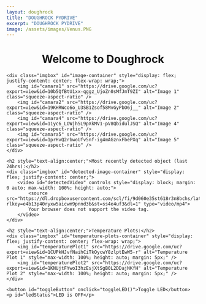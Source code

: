 ```yaml
---
layout: doughrock
title: "DOUGHROCK PYDRIVE"
excerpt: "DOUGHROCK PYDRIVE"
image: /assets/images/Venus.PNG
---
```


<div class="center">
    <h1 style="text-align:center;">Welcome to Doughrock</h1>

    <div class="imgbox" id="image-container" style="display: flex; justify-content: center; flex-wrap: wrap;">
        <img id="camara1" src="https://drive.google.com/uc?export=view&id=10b5QfBtU1xx-qggz_UjoZn0sMfJmT9ZI" alt="Image 1" class="squeeze-aspect-ratio" />
        <img id="camara2" src="https://drive.google.com/uc?export=view&id=19KHRWco6o_U3SB1Zsof58MvGyPbO6j__" alt="Image 2" class="squeeze-aspect-ratio" />
        <img id="camara4" src="https://drive.google.com/uc?export=view&id=11yc6_LOWjh5L9pXkMV1-pV8QbidulJSQ" alt="Image 4" class="squeeze-aspect-ratio" />
        <img id="camara5" src="https://drive.google.com/uc?export=view&id=1prHvQ2rbwoUfv5nf-ig4mAGznxFbePXq" alt="Image 5" class="squeeze-aspect-ratio" />
    </div>

    <h2 style="text-align:center;">Most recently detected object (last 24hrs):</h2>
    <div class="imgbox" id="detected-image-container" style="display: flex; justify-content: center;">
        <video id="detectedVideo" controls style="display: block; margin: 0 auto; max-width: 100%; height: auto;">
            <source src="https://dl.dropboxusercontent.com/scl/fi/9d060e35st618r3n8bchs/latest_detection.mp4?rlkey=e4b13p40ryxw5aicwm9pnnd3b&st=ss4e4uf3&dl=1" type="video/mp4">
            Your browser does not support the video tag.
        </video>
    </div>

    <h2 style="text-align:center;">Temperature Plots:</h2>
    <div class="imgbox" id="temperature-plots-container" style="display: flex; justify-content: center; flex-wrap: wrap;">
        <img id="temperaturePlot1" src="https://drive.google.com/uc?export=view&id=1CUPkHJvfNaihCiTkOycwY8zlptEwW5-r" alt="Temperature Plot 1" style="max-width: 100%; height: auto; margin: 5px;" />
        <img id="temperaturePlot2" src="https://drive.google.com/uc?export=view&id=1KNUjtFYwoI3hzEsjXtSgB0L2DDajNKfH" alt="Temperature Plot 2" style="max-width: 100%; height: auto; margin: 5px;" />
    </div>

    <button id="toggleButton" onclick="toggleLED()">Toggle LED</button>
    <p id="ledStatus">LED is OFF</p>
</div>

<style>
    .squeeze-aspect-ratio {
        width: auto;
        height: auto;
        display: block;
        max-width: 100%;
        aspect-ratio: 4 / 3;
        object-fit: fill; /* Squeeze the image to fit exactly in a 4:3 ratio */
    }

    /* Style for a 2x2 grid layout when in widescreen */
    .widescreen-grid {
        display: grid;
        grid-template-columns: repeat(2, 1fr); /* 2 columns */
        grid-template-rows: repeat(2, 1fr); /* 2 rows */
        gap: 10px;
    }

    /* Adjust the flex layout for larger screens */
    .row-layout {
        display: flex;
        flex-direction: row;
        justify-content: center;
        flex-wrap: wrap;
    }

    /* Column layout for small screens */
    .column-layout {
        display: flex;
        flex-direction: column;
    }

    /* Ensure the video fits the screen width in portrait mode */
    @media screen and (max-width: 768px) {
        #detectedVideo {
            width: 100%;
            height: auto;
        }
    }
</style>

<script>
var ledState = false;

function toggleLED() {
    var toggleButton = document.getElementById('toggleButton');
    var ledStatus = document.getElementById('ledStatus');

    if (ledState) {
        // Turn LED off
        ledState = false;
        toggleButton.textContent = "Turn LED On";
        ledStatus.textContent = "LED is OFF";
    } else {
        // Turn LED on
        ledState = true;
        toggleButton.textContent = "Turn LED Off";
        ledStatus.textContent = "LED is ON";
    }
}

function updateImage(imageId, imageUrl) {
    var oldImg = document.getElementById(imageId);
    var newImg = new Image();
    var timestamp = new Date().getTime(); // Add timestamp to prevent caching

    newImg.src = imageUrl + '&t=' + timestamp;
    newImg.alt = oldImg.alt;
    newImg.id = imageId;

    newImg.onload = function() {
        // Replace the old image source only after the new image has successfully loaded
        oldImg.src = newImg.src;
    }

    newImg.onerror = function() {
        console.error("Failed to load image: " + newImg.src);
    }
}

function updateTemperaturePlot(plotId, plotUrl) {
    var oldPlot = document.getElementById(plotId);
    var newPlot = new Image();
    var timestamp = new Date().getTime(); // Add timestamp to prevent caching

    newPlot.src = plotUrl + '&t=' + timestamp;
    newPlot.alt = oldPlot.alt;
    newPlot.id = plotId;

    newPlot.onload = function() {
        // Replace the old image source only after the new image has successfully loaded
        oldPlot.src = newPlot.src;
    }

    newPlot.onerror = function() {
        console.error("Failed to load image: " + newPlot.src);
    }
}

function loadVideoOnce(videoId, videoUrl) {
    var videoElement = document.getElementById(videoId);
    var timestamp = new Date().getTime(); // Add timestamp to prevent caching
    videoElement.src = videoUrl + '&t=' + timestamp;
}

// Update each camera image and temperature plot every 15 seconds
setInterval(function() {
    updateImage('camara1', 'https://drive.google.com/uc?export=view&id=10b5QfBtU1xx-qggz_UjoZn0sMfJmT9ZI');
    updateImage('camara2', 'https://drive.google.com/uc?export=view&id=19KHRWco6o_U3SB1Zsof58MvGyPbO6j__');
    updateImage('camara4', 'https://drive.google.com/uc?export=view&id=11yc6_LOWjh5L9pXkMV1-pV8QbidulJSQ');
    updateImage('camara5', 'https://drive.google.com/uc?export=view&id=1prHvQ2rbwoUfv5nf-ig4mAGznxFbePXq');
    updateTemperaturePlot('temperaturePlot1', 'https://drive.google.com/uc?export=view&id=1CUPkHJvfNaihCiTkOycwY8zlptEwW5-r');
    updateTemperaturePlot('temperaturePlot2', 'https://drive.google.com/uc?export=view&id=1KNUjtFYwoI3hzEsjXtSgB0L2DDajNKfH');
}, 15000); // 15 seconds interval

// Load the video once when the page loads
window.onload = function() {
    loadVideoOnce('detectedVideo', 'https://dl.dropboxusercontent.com/scl/fi/9d060e35st618r3n8bchs/latest_detection.mp4?rlkey=e4b13p40ryxw5aicwm9pnnd3b&st=ss4e4uf3&dl=1');
};

function arrangeImages() {
    const imageContainer = document.getElementById('image-container');
    const detectedImageContainer = document.getElementById('detected-image-container');
    const temperaturePlotsContainer = document.getElementById('temperature-plots-container');
    const images = imageContainer.getElementsByTagName('img');
    const detectedVideo = document.getElementById('detectedVideo');
    const screenWidth = window.innerWidth;
    const screenHeight = window.innerHeight;

    if (screenWidth < 768) {
        // Small screen (e.g., phones in portrait mode): Display images in a column
        imageContainer.classList.remove('widescreen-grid');
        imageContainer.classList.add('column-layout');
        detectedVideo.style.width = "100%"; // Ensure video fits the screen in portrait
        detectedVideo.style.height = "auto";
    } else if (screenWidth > screenHeight) {
        // Widescreen mode (e.g., tablets/PCs in landscape mode): Display images in a 2x2 grid
        imageContainer.classList.remove('column-layout');
        imageContainer.classList.add('widescreen-grid');
        detectedVideo.style.width = "50%"; // Adjust video width for widescreen
        detectedVideo.style.height = "auto";
    } else {
        // Larger screens in portrait or non-widescreen mode: Display images in a row
        imageContainer.classList.remove('widescreen-grid');
        imageContainer.classList.remove('column-layout');
        imageContainer.classList.add('row-layout');
        detectedVideo.style.width = "100%"; // Ensure video fits the screen in portrait
        detectedVideo.style.height = "auto";
    }
}

function handleOrientationChange() {
    arrangeImages();
}

window.addEventListener('resize', handleOrientationChange);

// Initial arrangement on page load
arrangeImages();
</script>
